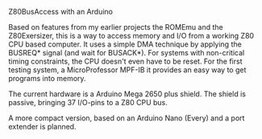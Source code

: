 Z80BusAccess with an Arduino

Based on features from my earlier projects the ROMEmu and the Z80Exersizer, this is a way to access memory and I/O from
a working Z80 CPU based computer. It uses a simple DMA technique by applying the BUSREQ* signal (and wait for BUSACK*).
For systems with non-critical timing constraints, the CPU doesn't even have to be reset. For the first testing system, a MicroProfessor MPF-IB it provides an easy way to get programs into memory.

The current hardware is a Arduino Mega 2650 plus shield. The shield is passive, bringing 37 I/O-pins to a Z80 CPU bus.

A more compact version, based on an Arduino Nano (Every) and a port extender is planned.
